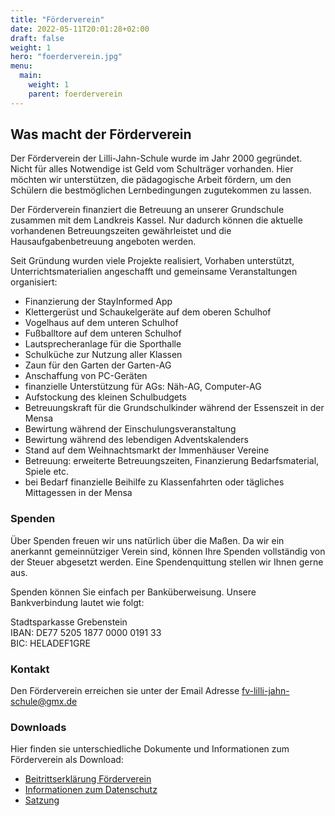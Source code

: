 ```yaml
---
title: "Förderverein"
date: 2022-05-11T20:01:28+02:00
draft: false
weight: 1
hero: "foerderverein.jpg"
menu:
  main:
    weight: 1
    parent: foerderverein
---
```


## Was macht der Förderverein

Der Förderverein der Lilli-Jahn-Schule wurde im Jahr 2000 gegründet. Nicht für alles Notwendige ist Geld vom Schulträger vorhanden. Hier möchten wir unterstützen, die pädagogische Arbeit fördern, um den Schülern die bestmöglichen Lernbedingungen zugutekommen zu lassen.

Der Förderverein finanziert die Betreuung an unserer Grundschule zusammen mit dem Landkreis Kassel. Nur dadurch können die aktuelle vorhandenen Betreuungszeiten gewährleistet und die
Hausaufgabenbetreuung angeboten werden.

Seit Gründung wurden viele Projekte realisiert, Vorhaben unterstützt, Unterrichtsmaterialien angeschafft und gemeinsame Veranstaltungen organisiert:

- Finanzierung der StayInformed App
- Klettergerüst und Schaukelgeräte auf dem oberen Schulhof
- Vogelhaus auf dem unteren Schulhof
- Fußballtore auf dem unteren Schulhof
- Lautsprecheranlage für die Sporthalle
- Schulküche zur Nutzung aller Klassen
- Zaun für den Garten der Garten-AG
- Anschaffung von PC-Geräten
- finanzielle Unterstützung für AGs: Näh-AG, Computer-AG
- Aufstockung des kleinen Schulbudgets
- Betreuungskraft für die Grundschulkinder während der Essenszeit in der Mensa
- Bewirtung während der Einschulungsveranstaltung
- Bewirtung während des lebendigen Adventskalenders
- Stand auf dem Weihnachtsmarkt der Immenhäuser Vereine
- Betreuung: erweiterte Betreuungszeiten, Finanzierung Bedarfsmaterial, Spiele etc.
- bei Bedarf finanzielle Beihilfe zu Klassenfahrten oder tägliches Mittagessen in der Mensa

### Spenden

Über Spenden freuen wir uns natürlich über die Maßen. Da wir ein anerkannt gemeinnütziger Verein sind, können Ihre Spenden vollständig von der Steuer abgesetzt werden. Eine Spendenquittung stellen wir Ihnen gerne aus.

Spenden können Sie einfach per Banküberweisung. Unsere Bankverbindung lautet wie folgt:

Stadtsparkasse Grebenstein<br>
IBAN: DE77 5205 1877 0000 0191 33<br>
BIC: HELADEF1GRE

### Kontakt

Den Förderverein erreichen sie unter der Email Adresse <a href="mailto:fv-lilli-jahn-schule@gmx.de" class="text-break"><i data-feather="mail"></i>fv-lilli-jahn-schule@gmx.de</a>

### Downloads

Hier finden sie unterschiedliche Dokumente und Informationen zum Förderverein als Download:

- <a href="fv_lilli-jahn-schule_beitrittserkla__rung.pdf" target="_blank" class="pdf-document"><i data-feather="file-text"></i> Beitrittserklärung Förderverein</a>
- <a href="fv_datenschutz-information.pdf" target="_blank" class="pdf-document"><i data-feather="file-text"></i> Informationen zum Datenschutz</a>
- <a href="satzung_synopse_20190807.pdf" target="_blank" class="pdf-document"><i data-feather="file-text"></i> Satzung</a>
